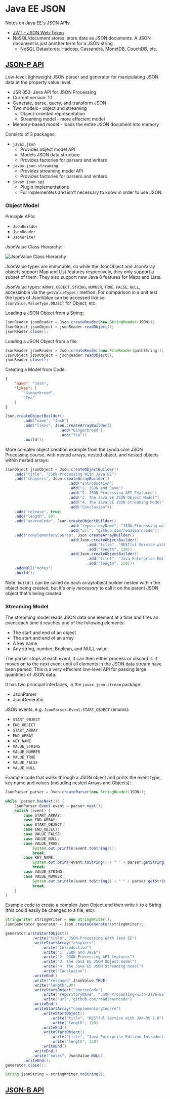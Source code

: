 # Java EE JSON

Notes on Java EE's JSON APIs.

* [JWT - JSON Web Token](https://jwt.io/)
* NoSQL/document stores, store data as JSON documents. A JSON document is just another term for a JSON string.
  * NoSQL Datastores: Hadoop, Cassandra, MonetDB, CouchDB, etc.

## [JSON-P API](https://javaee.github.io/jsonp/)

Low-level, lightweight JSON parser and generator for manipulating JSON data at the property value level.

* JSR 353: Java API for JSON Processing
* Current version: 1.1
* Generate, parse, query, and transform JSON
* Two models - object and streaming
  * Object-oriented representation
  * Streaming model - more effecient model
* Memory-based model - loads the entire JSON document into memory

Consists of 3 packages:

* `javax.json`
  * Provides object model API
  * Models JSON data structure
  * Provides factories for parsers and writers
* `javax.json.streaming`
  * Provides streaming model API
  * Provides factories for parsers and writers
* `javax.json.spi`
  * Plugin implementations
  * For implementers and isn't necessary to know in order to use JSON.

### Object Model

Principle APIs:

* `JsonBuilder`
* `JsonReader`
* `JsonWriter`

JsonValue Class Hierarchy:

![JsonValue Class Hierarchy](../../Assets/JsonValue-Class-Hierarchy.png)

JsonValue types are immutable, so while the JsonObject and JsonArray objects support Map and List features respectively, they only support a subset of them. They also support new Java 8 features for Maps and Lists.

JsonValue types: `ARRAY`, `OBJECT`, `STRING`, `NUMBER`, `TRUE`, `FALSE`, `NULL`, accessinble via the `getValueType()` method.
For comparison in a unit test the types of JsonValue can be accessed like so: `JsonValue.ValueType.OBJECT` for Object, etc.

Loading a JSON Object from a String:

```Java
JsonReader jsonReader = Json.createReader(new StringReader(JSON));
JsonObject jsonObject = jsonReader.readObject();
jsonReader.close();
```

Loading a JSON Object from a file:

```Java
JsonReader jsonReader = Json.createReader(new FileReader(pathString));
JsonObject jsonObject = jsonReader.readObject();
jsonReader.close();
```

Creating a Model from Code:

```JSON
{
    "name": "Josh",
    "likes": [
        "Gingerbread",
        "Tea"
    ]
}
```

```Java
Json.createObjectBuilder()
        .add("name", "Josh")
        .add("likes", Json.createArrayBuilder()
                        .add("Gingerbread")
                        .add("Tea"))
        .build();
```

More complex object creation example from the Lynda.com JSON Processing course, with nested arrays, nested object, and nested objects within nested arrays:

```Java
JsonObject jsonObject = Json.createObjectBuilder()
    .add("title", "JSON-Processing With Java EE")
    .add("chapters", Json.createArrayBuilder()
                            .add("Introduction")
                            .add("1. JSON and Java")
                            .add("2. JSON-Processing API Features")
                            .add("3. The Java EE JSON Object Model")
                            .add("4. The Java EE JSON Streaming Model")
                            .add("Conclusion"))
    .add("release", true)
    .add("length", 60)
    .add("sourceCode", Json.createObjectBuilder()
                            .add("repositoryName", "JSON-Processing-with-Java-EE")
                            .add("url", "github.com/readlearncode"))
    .add("complementaryCourse", Json.createArrayBuilder()
                            .add(Json.createObjectBuilder()
                                    .add("title", "RESTful Service with JAX-RS 2.0")
                                    .add("length", 120))
                            .add(Json.createObjectBuilder()
                                    .add("titel", "Java Enterprise Edition Introduction")
                                    .add("length", 130)))
    .addNull("notes")
    .build();
```

Note: `build()` can be called on each array/object builder nested within the object being created, but it's only *necessary* to call it on the parent JSON object that's being created.

### Streaming Model

The streaming model reads JSON data one element at a time and fires an event each time it reaches one of the following elements:

* The start and end of an object
* The start and end of an array
* A key name
* Any string, number, Boolean, and NULL value

The parser stops at each event, it can then either process or discard it. It moves on to the next event until all elements in the JSON data stream have been parsed. This is a very effecient low-level API for passing large quantities of JSON data.

It has two principal interfaces, in the `javax.json.stream` package:

* JsonParser
* JsonGenerator

JSON events, e.g. `JsonParser.Event.START_OBJECT` (enums):

* `START_OBJECT`
* `END_OBJECT`
* `START_ARRAY`
* `END_ARRAY`
* `KEY_NAME`
* `VALUE_STRING`
* `VALUE_NUMBER`
* `VALUE_TRUE`
* `VALUE_FALSE`
* `VALUE_NULL`

Example code that walks through a JSON object and prints the event type, key name and values (including nested Arrays and Objects):

```Java
JsonParser parser = Json.createParser(new StringReader(JSON));

while (parser.hasNext()) {
    JsonParser.Event event = parser.next();
    switch (event) {
        case START_ARRAY:
        case END_ARRAY:
        case START_OBJECT:
        case END_OBJECT:
        case VALUE_FALSE:
        case VALUE_NULL:
        case VALUE_TRUE:
            System.out.println(event.toString());
            break;
        case KEY_NAME:
            System.out.print(event.toString() + " " + parser.getString() + " - ");
            break;
        case VALUE_STRING:
        case VALUE_NUMBER:
            System.out.println(event.toString() + " " + parser.getString());
            break;
    }
}
```

Example code to create a complex Json Object and then write it to a String (this could easily be changed to a file, etc):

```Java
StringWriter stringWriter = new StringWriter();
JsonGenerator generator = Json.createGenerator(stringWriter);

generator.writeStartObject()
            .write("title","JSON-Processing With Java EE")
            .writeStartArray("chapters")
                .write("Introduction")
                .write("1. JSON and Java")
                .write("2. JSON-Processing API features")
                .write("3. The Java EE JSON Object model")
                .write("4. The Java EE JSON Streaming model")
                .write("Conclusion")
            .writeEnd()
            .write("released",JsonValue.TRUE)
            .write("length",90)
            .writeStartObject("sourceCode")
                .write("repositoryName", "JSON-Processing-with-Java-EE")
                .write("url","github.com/readlearncode")
            .writeEnd()
            .writeStartArray("complementaryCourse")
                .writeStartObject()
                    .write("title", "RESTful Service with JAX-RS 2.0")
                    .write("length", 120)
                .writeEnd()
                .writeStartObject()
                    .write("title", "Java Enterprise Edition Introduction")
                    .write("length", 130)
                .writeEnd()
            .writeEnd()
            .write("notes", JsonValue.NULL)
        .writeEnd();
generator.close();

String jsonString = stringWriter.toString();
```

## [JSON-B API](http://json-b.net/)